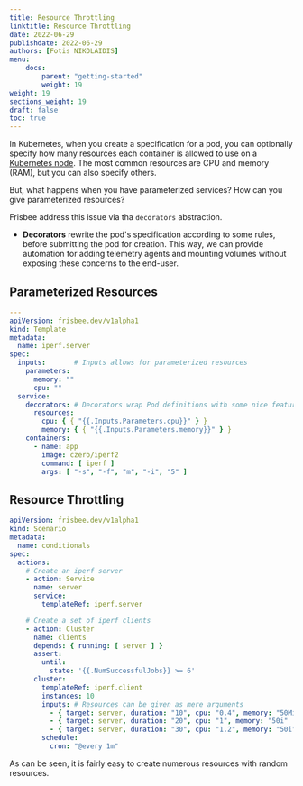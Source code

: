 ```yaml
---
title: Resource Throttling
linktitle: Resource Throttling
date: 2022-06-29
publishdate: 2022-06-29
authors: [Fotis NIKOLAIDIS]
menu:
    docs:
        parent: "getting-started"
        weight: 19
weight: 19
sections_weight: 19
draft: false
toc: true
---
```




In Kubernetes, when you create a specification for a pod, you can optionally specify how many resources each container is allowed to use on a [Kubernetes node](https://komodor.com/learn/kubernetes-nodes-complete-guide/). The most common resources are CPU and memory (RAM), but you can also specify others.



But, what happens when you have parameterized services? How can you give parameterized resources?



Frisbee address this issue via tha `decorators` abstraction.

* **Decorators** rewrite the pod's specification according to some rules, before submitting the pod for creation. This way, we can provide automation for adding telemetry agents and mounting volumes without exposing these concerns to the end-user.



## Parameterized Resources



```yaml
---
apiVersion: frisbee.dev/v1alpha1
kind: Template
metadata:
  name: iperf.server
spec:
  inputs:       # Inputs allows for parameterized resources
    parameters:
      memory: ""
      cpu: ""
  service:
    decorators: # Decorators wrap Pod definitions with some nice features
      resources:
        cpu: { { "{{.Inputs.Parameters.cpu}}" } }
        memory: { { "{{.Inputs.Parameters.memory}}" } }
    containers:
      - name: app
        image: czero/iperf2
        command: [ iperf ]
        args: [ "-s", "-f", "m", "-i", "5" ]
```



## Resource Throttling



```yaml
apiVersion: frisbee.dev/v1alpha1
kind: Scenario
metadata:
  name: conditionals
spec:
  actions:
    # Create an iperf server
    - action: Service
      name: server
      service:
        templateRef: iperf.server

    # Create a set of iperf clients
    - action: Cluster
      name: clients
      depends: { running: [ server ] }
      assert:
        until:
          state: '{{.NumSuccessfulJobs}} >= 6'
      cluster:
        templateRef: iperf.client
        instances: 10 
        inputs: # Resources can be given as mere arguments
          - { target: server, duration: "10", cpu: "0.4", memory: "50Mi"  }
          - { target: server, duration: "20", cpu: "1", memory: "50i"  }
          - { target: server, duration: "30", cpu: "1.2", memory: "50i"  }
        schedule:
          cron: "@every 1m"
```



As can be seen, it is fairly easy to create numerous resources with random resources.
